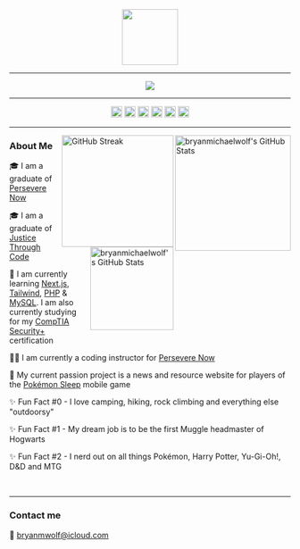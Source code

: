 <div align="center">
<img src="https://raw.githubusercontent.com/MartinHeinz/MartinHeinz/master/wave.gif" width="100px">
</div>

<hr/>

<div align="center">
<a href="#"><img src="https://skillicons.dev/icons?i=html,,css,,sass,,tailwind,,bootstrap,,javascript,,regex,,jquery,,react,,redux,,next,,typescript,,nodejs,,express,,jest,,mongodb,,python,,django,,mysql,,wordpress,,vscode,,git,,github,,gitlab,,netlify,,postman,,vercel,,markdown,,raspberrypi,,pug,,docker,,deno,,figma,,graphql,,d3&perline=23&theme=light"/></a>
</div>

<hr/>

<div align="center">
<a href="https://github.com/bryanmichaelwolf?tab=followers"><img src="https://img.shields.io/github/followers/bryanmichaelwolf?style=social&label=Followers" height="20"></a> <a href="https://github.com/bryanmichaelwolf?tab=stars"><img src="https://img.shields.io/github/stars/bryanmichaelwolf?style=social&label=Stars" height="20"></a> <a href="https://news.ycombinator.com"><img src="https://img.shields.io/hackernews/user-karma/bmwolf102990?style=social&label=Karma" height="20"></a> <img src="https://img.shields.io/badge/coding-pkmnsleep.com-0078D4?style=flat&logo=visual%20studio&logoColor=white" height="20"> <img src="https://img.shields.io/badge/listening_to-nothing_rn-F34E68?style=flat&logo=apple%20music&logoColor=white" height="20"> <img src="https://img.shields.io/badge/listening_to-It's_Super_Effective-9933CC?style=flat&logo=apple%20podcasts&logoColor=white" height="20">
</div>

<hr/>

<img src="https://github-readme-stats.vercel.app/api?username=bryanmichaelwolf&theme=dark&show_icons=true&hide_border=true&count_private=true" alt="bryanmichaelwolf's GitHub Stats" align="right" height="207"/>

<a href="https://git.io/streak-stats"><img src="https://streak-stats.demolab.com?user=bryanmichaelwolf&theme=dark&hide_border=true" alt="GitHub Streak" align="right" height="200"/></a>

<img src="https://github-readme-stats.vercel.app/api/top-langs/?username=bryanmichaelwolf&theme=dark&show_icons=true&hide_border=true&layout=compact" alt="bryanmichaelwolf's GitHub Stats" align="right" height="149"/>

### About Me
🎓 I am a graduate of [Persevere Now](https://perseverenow.org)

🎓 I am a graduate of [Justice Through Code](https://centerforjustice.columbia.edu/justicethroughcode)

🧠 I am currently learning [Next.js](https://nextjs.org), [Tailwind](https://tailwindcss.com), [PHP](https://php.net) & [MySQL](https://mysql.com). I am also currently studying for my [CompTIA Security+](https://comptia.org/certifications/security) certification

🧑‍💻 I am currently a coding instructor for [Persevere Now](https://perseverenow.org)

🚀 My current passion project is a news and resource website for players of the [Pokémon Sleep](https://www.pokemonsleep.net/en/) mobile game

✨ Fun Fact #0 - I love camping, hiking, rock climbing and everything else "outdoorsy"

✨ Fun Fact #1 - My dream job is to be the first Muggle headmaster of Hogwarts

✨ Fun Fact #2 - I nerd out on all things Pokémon, Harry Potter, Yu-Gi-Oh!, D&D and MTG

<br/>
<hr/>

### Contact me
📧 [bryanmwolf@icloud.com](mailto:bryanmwolf@icloud.com)
